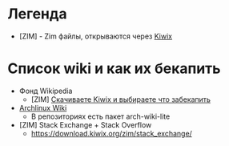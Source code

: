 # Легенда
* [ZIM] - Zim файлы, открываются через [Kiwix](https://www.kiwix.org/en/)

# Список wiki и как их бекапить
* Фонд Wikipedia
  * [ZIM] [Скачиваете Kiwix и выбираете что забекапить](https://www.kiwix.org/en/)
* [Archlinux Wiki](https://wiki.archlinux.org/)
  * В репозиториях есть пакет arch-wiki-lite  
* [ZIM] Stack Exchange + Stack Overflow
  * https://download.kiwix.org/zim/stack_exchange/